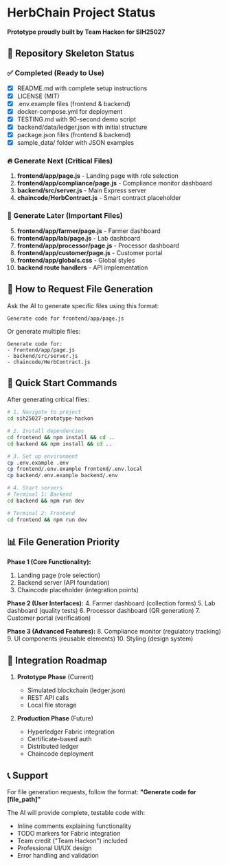 # HerbChain Project Status

**Prototype proudly built by Team Hackon for SIH25027**

## 📁 Repository Skeleton Status

### ✅ Completed (Ready to Use)
- [x] README.md with complete setup instructions
- [x] LICENSE (MIT)
- [x] .env.example files (frontend & backend)
- [x] docker-compose.yml for deployment
- [x] TESTING.md with 90-second demo script
- [x] backend/data/ledger.json with initial structure
- [x] package.json files (frontend & backend)
- [x] sample_data/ folder with JSON examples

### 🔥 Generate Next (Critical Files)
1. **frontend/app/page.js** - Landing page with role selection
2. **frontend/app/compliance/page.js** - Compliance monitor dashboard
3. **backend/src/server.js** - Main Express server
4. **chaincode/HerbContract.js** - Smart contract placeholder

### 📝 Generate Later (Important Files)
5. **frontend/app/farmer/page.js** - Farmer dashboard
6. **frontend/app/lab/page.js** - Lab dashboard  
7. **frontend/app/processor/page.js** - Processor dashboard
8. **frontend/app/customer/page.js** - Customer portal
9. **frontend/app/globals.css** - Global styles
10. **backend route handlers** - API implementation

## 🎯 How to Request File Generation

Ask the AI to generate specific files using this format:
```
Generate code for frontend/app/page.js
```

Or generate multiple files:
```
Generate code for:
- frontend/app/page.js
- backend/src/server.js  
- chaincode/HerbContract.js
```

## 🚀 Quick Start Commands

After generating critical files:
```bash
# 1. Navigate to project
cd sih25027-prototype-hackon

# 2. Install dependencies
cd frontend && npm install && cd ..
cd backend && npm install && cd ..

# 3. Set up environment
cp .env.example .env
cp frontend/.env.example frontend/.env.local
cp backend/.env.example backend/.env

# 4. Start servers
# Terminal 1: Backend
cd backend && npm run dev

# Terminal 2: Frontend  
cd frontend && npm run dev
```

## 📊 File Generation Priority

**Phase 1 (Core Functionality):**
1. Landing page (role selection)
2. Backend server (API foundation)
3. Chaincode placeholder (integration points)

**Phase 2 (User Interfaces):**
4. Farmer dashboard (collection forms)
5. Lab dashboard (quality tests)
6. Processor dashboard (QR generation)
7. Customer portal (verification)

**Phase 3 (Advanced Features):**
8. Compliance monitor (regulatory tracking)
9. UI components (reusable elements)
10. Styling (design system)

## 🔄 Integration Roadmap

1. **Prototype Phase** (Current)
   - Simulated blockchain (ledger.json)
   - REST API calls
   - Local file storage

2. **Production Phase** (Future)
   - Hyperledger Fabric integration
   - Certificate-based auth
   - Distributed ledger
   - Chaincode deployment

## 📞 Support

For file generation requests, follow the format:
**"Generate code for [file_path]"**

The AI will provide complete, testable code with:
- Inline comments explaining functionality
- TODO markers for Fabric integration
- Team credit ("Team Hackon") included
- Professional UI/UX design
- Error handling and validation